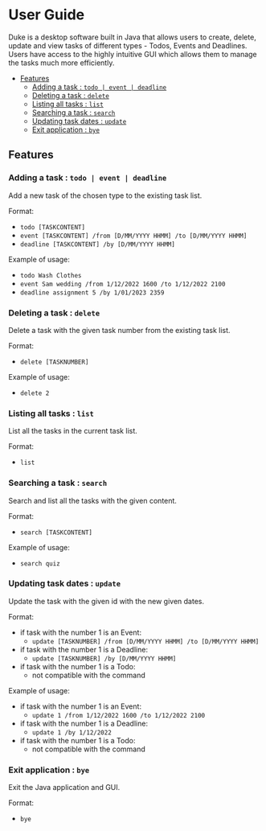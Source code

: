 # User Guide
Duke is a desktop software built in Java that allows users to create, delete, update and view tasks of different types - Todos, Events and Deadlines. Users have access to the highly intuitive GUI which allows them to manage the tasks much more efficiently.
- [Features](#features)
  - [Adding a task : `todo | event | deadline`](#adding-a-task)
  - [Deleting a task : `delete`](#deleting-a-task)
  - [Listing all tasks : `list`](#listing-all-tasks)
  - [Searching a task : `search`](#searching-a-task)
  - [Updating task dates : `update`](#updating-task-dates)
  - [Exit application : `bye`](#exiting-application)

## Features

### Adding a task : `todo | event | deadline`  <a name="adding-a-task"></a>
Add a new task of the chosen type to the existing task list. 

Format: 
- `todo [TASKCONTENT]` 
- `event [TASKCONTENT] /from [D/MM/YYYY HHMM] /to [D/MM/YYYY HHMM]`
- `deadline [TASKCONTENT] /by [D/MM/YYYY HHMM]`

Example of usage:
- `todo Wash Clothes`
- `event Sam wedding /from 1/12/2022 1600 /to 1/12/2022 2100`
- `deadline assignment 5 /by 1/01/2023 2359`

### Deleting a task : `delete`  <a name="deleting-a-task"></a>
Delete a task with the given task number from the existing task list.

Format:
- `delete [TASKNUMBER]`

Example of usage:
- `delete 2`

### Listing all tasks : `list`  <a name="listing-all-tasks"></a>

List all the tasks in the current task list.

Format:
- `list`

### Searching a task : `search`  <a name="searching-a-task"></a>
Search and list all the tasks with the given content.

Format:
- `search [TASKCONTENT]`

Example of usage:
- `search quiz`

### Updating task dates : `update`  <a name="updating-task-dates"></a>
Update the task with the given id with the new given dates.

Format:
- if task with the number 1 is an Event:
  - `update [TASKNUMBER] /from [D/MM/YYYY HHMM] /to [D/MM/YYYY HHMM]` 
- if task with the number 1 is a Deadline:
  - `update [TASKNUMBER] /by [D/MM/YYYY HHMM]`
- if task with the number 1 is a Todo:
  -  not compatible with the command

Example of usage:
- if task with the number 1 is an Event:
  - `update 1 /from 1/12/2022 1600 /to 1/12/2022 2100`
- if task with the number 1 is a Deadline:
  - `update 1 /by 1/12/2022`
- if task with the number 1 is a Todo:
  -  not compatible with the command

### Exit application : `bye`

Exit the Java application and GUI.

Format:
- `bye`
